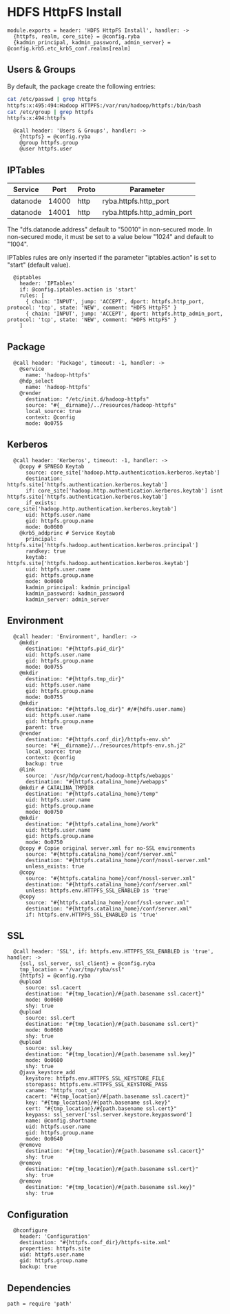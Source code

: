 
# HDFS HttpFS Install

    module.exports = header: 'HDFS HttpFS Install', handler: ->
      {httpfs, realm, core_site} = @config.ryba
      {kadmin_principal, kadmin_password, admin_server} = @config.krb5.etc_krb5_conf.realms[realm]

## Users & Groups

By default, the package create the following entries:

```bash
cat /etc/passwd | grep httpfs
httpfs:x:495:494:Hadoop HTTPFS:/var/run/hadoop/httpfs:/bin/bash
cat /etc/group | grep httpfs
httpfs:x:494:httpfs
```

      @call header: 'Users & Groups', handler: ->
        {httpfs} = @config.ryba
        @group httpfs.group
        @user httpfs.user

## IPTables

| Service   | Port   | Proto  | Parameter                   |
|-----------|--------|--------|-----------------------------|
| datanode  | 14000  | http   | ryba.httpfs.http_port       |
| datanode  | 14001  | http   | ryba.httpfs.http_admin_port |

The "dfs.datanode.address" default to "50010" in non-secured mode. In non-secured
mode, it must be set to a value below "1024" and default to "1004".

IPTables rules are only inserted if the parameter "iptables.action" is set to
"start" (default value).

      @iptables
        header: 'IPTables'
        if: @config.iptables.action is 'start'
        rules: [
          { chain: 'INPUT', jump: 'ACCEPT', dport: httpfs.http_port, protocol: 'tcp', state: 'NEW', comment: "HDFS HttpFS" }
          { chain: 'INPUT', jump: 'ACCEPT', dport: httpfs.http_admin_port, protocol: 'tcp', state: 'NEW', comment: "HDFS HttpFS" }
        ]

## Package

      @call header: 'Package', timeout: -1, handler: ->
        @service
          name: 'hadoop-httpfs'
        @hdp_select
          name: 'hadoop-httpfs'
        @render
          destination: "/etc/init.d/hadoop-httpfs"
          source: "#{__dirname}/../resources/hadoop-httpfs"
          local_source: true
          context: @config
          mode: 0o0755

## Kerberos

      @call header: 'Kerberos', timeout: -1, handler: ->
        @copy # SPNEGO Keytab
          source: core_site['hadoop.http.authentication.kerberos.keytab']
          destination: httpfs.site['httpfs.authentication.kerberos.keytab']
          if: core_site['hadoop.http.authentication.kerberos.keytab'] isnt httpfs.site['httpfs.authentication.kerberos.keytab']
          if_exists: core_site['hadoop.http.authentication.kerberos.keytab']
          uid: httpfs.user.name
          gid: httpfs.group.name
          mode: 0o0600
        @krb5_addprinc # Service Keytab
          principal: httpfs.site['httpfs.hadoop.authentication.kerberos.principal']
          randkey: true
          keytab: httpfs.site['httpfs.hadoop.authentication.kerberos.keytab']
          uid: httpfs.user.name
          gid: httpfs.group.name
          mode: 0o0600
          kadmin_principal: kadmin_principal
          kadmin_password: kadmin_password
          kadmin_server: admin_server

## Environment

      @call header: 'Environment', handler: ->
        @mkdir
          destination: "#{httpfs.pid_dir}"
          uid: httpfs.user.name
          gid: httpfs.group.name
          mode: 0o0755
        @mkdir
          destination: "#{httpfs.tmp_dir}"
          uid: httpfs.user.name
          gid: httpfs.group.name
          mode: 0o0755
        @mkdir
          destination: "#{httpfs.log_dir}" #/#{hdfs.user.name}
          uid: httpfs.user.name
          gid: httpfs.group.name
          parent: true
        @render
          destination: "#{httpfs.conf_dir}/httpfs-env.sh"
          source: "#{__dirname}/../resources/httpfs-env.sh.j2"
          local_source: true
          context: @config
          backup: true
        @link
          source: '/usr/hdp/current/hadoop-httpfs/webapps'
          destination: "#{httpfs.catalina_home}/webapps"
        @mkdir # CATALINA_TMPDIR
          destination: "#{httpfs.catalina_home}/temp"
          uid: httpfs.user.name
          gid: httpfs.group.name
          mode: 0o0750
        @mkdir
          destination: "#{httpfs.catalina_home}/work"
          uid: httpfs.user.name
          gid: httpfs.group.name
          mode: 0o0750
        @copy # Copie original server.xml for no-SSL environments
          source: "#{httpfs.catalina_home}/conf/server.xml"
          destination: "#{httpfs.catalina_home}/conf/nossl-server.xml"
          unless_exists: true
        @copy
          source: "#{httpfs.catalina_home}/conf/nossl-server.xml"
          destination: "#{httpfs.catalina_home}/conf/server.xml"
          unless: httpfs.env.HTTPFS_SSL_ENABLED is 'true'
        @copy
          source: "#{httpfs.catalina_home}/conf/ssl-server.xml"
          destination: "#{httpfs.catalina_home}/conf/server.xml"
          if: httpfs.env.HTTPFS_SSL_ENABLED is 'true'
        
## SSL

      @call header: 'SSL', if: httpfs.env.HTTPFS_SSL_ENABLED is 'true', handler: ->
        {ssl, ssl_server, ssl_client} = @config.ryba
        tmp_location = "/var/tmp/ryba/ssl"
        {httpfs} = @config.ryba
        @upload
          source: ssl.cacert
          destination: "#{tmp_location}/#{path.basename ssl.cacert}"
          mode: 0o0600
          shy: true
        @upload
          source: ssl.cert
          destination: "#{tmp_location}/#{path.basename ssl.cert}"
          mode: 0o0600
          shy: true
        @upload
          source: ssl.key
          destination: "#{tmp_location}/#{path.basename ssl.key}"
          mode: 0o0600
          shy: true
        @java_keystore_add
          keystore: httpfs.env.HTTPFS_SSL_KEYSTORE_FILE
          storepass: httpfs.env.HTTPFS_SSL_KEYSTORE_PASS
          caname: "httpfs_root_ca"
          cacert: "#{tmp_location}/#{path.basename ssl.cacert}"
          key: "#{tmp_location}/#{path.basename ssl.key}"
          cert: "#{tmp_location}/#{path.basename ssl.cert}"
          keypass: ssl_server['ssl.server.keystore.keypassword']
          name: @config.shortname
          uid: httpfs.user.name
          gid: httpfs.group.name
          mode: 0o0640
        @remove
          destination: "#{tmp_location}/#{path.basename ssl.cacert}"
          shy: true
        @remove
          destination: "#{tmp_location}/#{path.basename ssl.cert}"
          shy: true
        @remove
          destination: "#{tmp_location}/#{path.basename ssl.key}"
          shy: true
      
## Configuration

      @hconfigure
        header: 'Configuration'
        destination: "#{httpfs.conf_dir}/httpfs-site.xml"
        properties: httpfs.site
        uid: httpfs.user.name
        gid: httpfs.group.name
        backup: true

## Dependencies

    path = require 'path'
